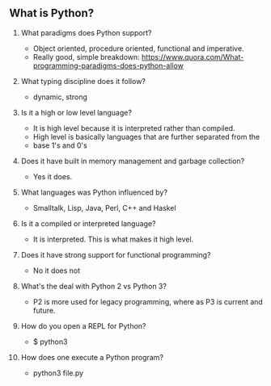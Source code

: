 ##  What is Python?

 1. What paradigms does Python support?
      - Object oriented, procedure oriented, functional and imperative.
      - Really good, simple breakdown: https://www.quora.com/What-programming-paradigms-does-python-allow

 2. What typing discipline does it follow?
      - dynamic, strong

 3. Is it a high or low level language?
      - It is high level because it is interpreted rather than compiled.
      - High level is basically languages that are further separated from the
      - base 1's and 0's

 4. Does it have built in memory management and garbage collection?
      - Yes it does.

 5. What languages was Python influenced by?
      - Smalltalk, Lisp, Java, Perl, C++ and Haskel

 6. Is it a compiled or interpreted language?
      - It is interpreted. This is what makes it high level.

 7. Does it have strong support for functional programming?
      - No it does not

 8. What's the deal with Python 2 vs Python 3?
      - P2 is more used for legacy programming, where as P3 is current and future.

 9. How do you open a REPL for Python?
      - $ python3

 10. How does one execute a Python program?
      - python3 file.py
